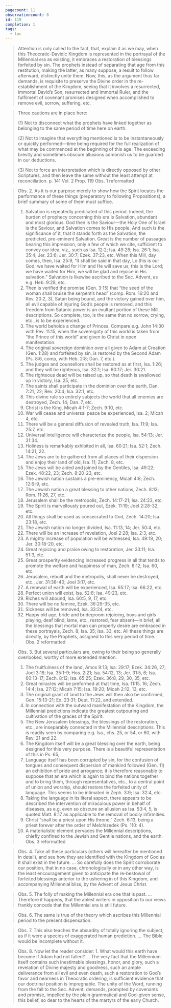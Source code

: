 ```yaml
---
pagecount: 11
observationcount: 8
id: 119
completion: 1
tags:
  - toc
---
```

>Attention is only called to the fact, that, explain it as we may, when this Theocratic-Davidic Kingdom is represented in the portrayal of the Millennial era as existing, it embraces a restoration of blessings forfeited by sin. The prophets instead of separating that age from this restitution, making the latter, as many suppose, a result to follow afterward, distinctly unite them. Now, this, as the argument thus far demands, is requisite to preserve the Divine order in the re-establishment of the Kingdom, seeing that it involves a resurrected, immortal David’s Son, resurrected and immortal Ruler, and the fulfilment of covenant promises designed when accomplished to remove evil, sorrow, suffering, etc.


>Three cautions are in place here: 
>
>(1) Not to disconnect what the prophets have linked together as belonging to the same period of time here on earth. 
>
>(2) Not to imagine that everything mentioned is to be instantaneously or quickly performed—time being required for the full realization of what may be commenced at the beginning of this age. The exceeding brevity and sometimes obscure allusions admonish us to be guarded in our deductions. 
>
>(3) Not to force an interpretation which is directly opposed by other Scriptures, and then leave the same without the least attempt at reconciliation.
>p. 141 Vol. 2 Prop. 119 Obs. 1  reformatted

>Obs. 2. As it is our purpose merely to show how the Spirit locates the performance of these things (preparatory to following Propositions), a brief summary of some of them must suffice. 
>1. Salvation is repeatedly predicated of this period. Indeed, the burden of prophecy concerning this era is Salvation, abundant and most glorious. God then is the Saviour—the Holy One of Israel is the Saviour, and Salvation comes to His people. And such is the significance of it, that it stands forth as the Salvation, the predicted, pre-eminent Salvation. Great is the number of passages bearing this impression, only a few of which we cite, sufficient to convey our idea, viz., such as Isa. 12:2; Isa. 49:26; Isa. 26:1; Isa. 35:4; Jer. 23:6; Jer. 30:7; Ezek. 37:23, etc. When this Mill, day comes, then, Isa. 25:9, “it shall be said in that day, Lo this is our God; we have waited for Him and He will save us; this is the Lord; we have waited for Him, we will be glad and rejoice in His salvation.” Salvation is likewise ascribed to the Sec. Advent, as e.g. Heb. 9:28, etc. 
>2. Then is verified the promise (Gen. 3:15) that “the seed of the woman shall bruise the serpent’s head” (comp. Rom. 16:20 and Rev. 20:2, 3), Satan being bound, and the victory gained over him, all evil capable of injuring God’s people is removed, and this freedom from Satanic power is an exultant portion of these Mill, descriptions. So complete, too, is the same that no sorrow, crying, etc., is to be experienced. 
>3. The world beholds a change of Princes. Compare e.g. John 14:30 with Rev. 11:15, when the sovereignty of this world is taken from “the Prince of this world” and given to Christ in open manifestation. 
>4. The original sovereign dominion over all given to Adam at Creation (Gen. 1:28) and forfeited by sin, is restored by the Second Adam (Ps. 8:6, comp, with Heb. 2:8; Dan. 7, etc.). 
>5. The judges and counsellors shall be restored as at first, Isa. 1:26; and they will be righteous, Isa. 32:1; Isa. 60:17; Jer. 30:21. 
>6. The righteous dead will be raised up, so that death is swallowed up in victory, Isa. 25, etc. 
>7. The saints shall participate in the dominion over the earth, Dan. 7:21, 22; Rev. 20:4; Isa. 32:1, etc. 
>8. This divine rule so entirely subjects the world that all enemies are destroyed, Zech. 14; Dan. 7, etc. 
>9. Christ is the King, Micah 4:1-7; Zech. 9:10, etc. 
>10. War will cease and universal peace be experienced, Isa. 2; Micah 4, etc. 
>11. There will be a general diffusion of revealed truth, Isa. 11:9; Isa. 25:7, etc. 
>12. Universal intelligence will characterize the people, Isa. 54:13; Jer. 31:34. 
>13. Holiness is remarkably exhibited in all, Isa. 60:21; Isa. 52:1; Zech. 14:21, 22. 
>14. The Jews are to be gathered from all places of their dispersion and enjoy their land of old, Isa. 11; Zech. 8, etc. 
>15. The Jews will be aided and joined by the Gentiles, Isa. 49:22; Ezek. 48:22, 23; Zech. 8:20-23, etc. 
>16. The Jewish nation sustains a pre-eminency, Micah 4:8; Zech. 12:6-9, etc. 
>17. The Jewish nation a great blessing to other nations, Zech. 8:13; Rom. 11:26, 27, etc. 
>18. Jerusalem shall be the metropolis, Zech. 14:17-21; Isa. 24:23, etc. 
>19. The Spirit is marvellously poured out, Ezek. 11:19; Joel 2:28-32, etc. 
>20. All things shall be used as consecrated to God, Zech. 14:20; Isa. 23:18, etc. 
>21. The Jewish nation no longer divided, Isa. 11:13, 14; Jer. 50:4, etc. 
>22. There will be an increase of revelation, Joel 2:28; Isa. 2:3, etc. 
>23. A mighty increase of population will be witnessed, Isa. 49:19, 20; Jer. 30:18-20, etc. 
>24. Great rejoicing and praise owing to restoration, Jer. 33:11; Isa. 51:3, etc. 
>25. Great prosperity evidencing increased progress in all that tends to promote the welfare and happiness of man, Zech. 8:12; Isa. 60, etc. 
>26. Jerusalem, rebuilt and the metropolis, shall never he destroyed, etc., Jer. 31:38-40; Joel 3:17, etc. 
>27. A renewal of earth will be experienced, Isa. 65:17; Isa. 66:22, etc. 
>28. Perfect union will exist, Isa. 52:8; Isa. 49:23, etc. 
>29. Riches will abound, Isa. 60:5, 9, 17, etc. 
>30. There will be no famine, Ezek. 36:29-35, etc. 
>31. Sickness will be removed, Isa. 33:24, etc. 
>32. Happy old age, bride and bridegroom rejoicing, boys and girls playing, deaf blind, lame, etc., restored, fear absent—in brief, all the blessings that mortal man can properly desire are embraced in these portrayals, Zech. 8; Isa. 35; Isa. 33, etc. 
>All these things are directly, by the Prophets, assigned to this very period of time.
>Obs. 2 reformatted

>Obs. 3. But several particulars are, owing to their being so generally overlooked, worthy of more extended mention.
>1. The fruitfulness of the land, Amos 9:13; Isa. 29:17; Ezek. 34:26, 27; Joel 3:18; Isa. 35:1-9; Hos. 2:21; Isa. 54:12, 13; Jer. 31:5, 6; Isa. 60:13-17; Zech. 8:12; Isa. 65:25; Ezek. 36:8, 29, 30, 35, etc. 
>2. Great miracles will be preformed at that time, Isa. 11:15, 16; Zech. 14:4; Isa. 27:12; Micah 7:15; Isa. 19:20; Micah 2:12, 13, etc. 
>3. The original grant of land to the Jews will then also be confirmed, Gen. 15:13-21; Ex. 23:31; Deut. 11:22, and extended. 
>4. In connection with the outward manifestation of the Kingdom, the Millennial predictions indicate the greatest outpouring and cultivation of the graces of the Spirit. 
>5. The New Jerusalem blessings, the blessings of the restoration, etc., are inseparably connected in the Millennial descriptions. This is readily seen by comparing e.g. Isa., chs. 25, or 54, or 60, with Rev. 21 and 22. 
>6. The Kingdom itself will be a great blessing over the earth, being designed for this very purpose. There is a beautiful representation of this in Ps. 65, 
>7. Language itself has been corrupted by sin, for the confusion of tongues and consequent dispersion of mankind followed (Gen. 11) an exhibition of pride and arrogance; it is therefore reasonable to suppose that an era which is again to bind the nations together and to bring them, through representatives, etc., to a central point of union and worship, should restore the forfeited unity of language. This seems to be intimated in Zeph. 3:9; Isa. 32:4, etc. 
>8. Taking the language in its literal aspect, there appears to be described the intervention of miraculous power in behalf of diseases, as e.g. even so obscure an allusion as Isa. 53:4, 5, is quoted Matt. 8:17 as applicable to the removal of bodily infirmities. 
>9. Christ “shall be a priest upon His throne,” Zech. 6:13, being a priest forever after the order of Melchizedek (Ps. 110: 4). 
>10. A materialistic element pervades the Millennial descriptions, chiefly confined to the Jewish and Gentile nations, and the earth.
>Obs. 3 reformatted

>Obs. 4. Take all these particulars (others will hereafter be mentioned in detail), and see how they are identified with the Kingdom of God as it shall exist in the future.
>...
>So carefully does the Spirit corroborate our position, that in no case, chronologically or in any other way, is the least encouragement given to anticipate the re-bestowal of forfeited blessings anterior to the ushering in of this Kingdom, and accompanying Millennial bliss, by the Advent of Jesus Christ.

>Obs. 5. The folly of making the Millennial era one that is past.
>...
>Therefore it happens, that the ablest writers in opposition to our views frankly concede that the Millennial era is still future.

>Obs. 6. The same is true of the theory which ascribes this Millennial period to the present dispensation.

>Obs. 7. This also teaches the absurdity of totally ignoring the subject, as if it were a species of exaggerated human prediction.
>...
>The Bible would be incomplete without it.

>Obs. 8. Now let the reader consider: 1. What would this earth have become if Adam had not fallen?
>...
>The very fact that the Millennium itself contains such inestimable blessings, honor, and glory, such a revelation of Divine majesty and goodness, such an ample deliverance from all evil and even death, such a restoration to God’s favor and nearness in Theocratic ordering, is sufficient evidence that our doctrinal position is impregnable. The unity of the Word, running from the fall to the Sec. Advent, demands, prompted by covenants and promise, impelled by the plain grammatical and God-given sense, this belief, so dear to the hearts of the martyrs of the early Church.



